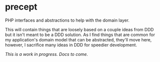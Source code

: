 precept
=======

PHP interfaces and abstractions to help with the domain layer.

This will contain things that are loosely based on a couple ideas from DDD but
it isn't meant to be a DDD solution. As I find things that are common for my
application's domain model that can be abstracted, they'll move here, however,
I sacrifice many ideas in DDD for speedier development.

*This is a work in progress. Docs to come.*

